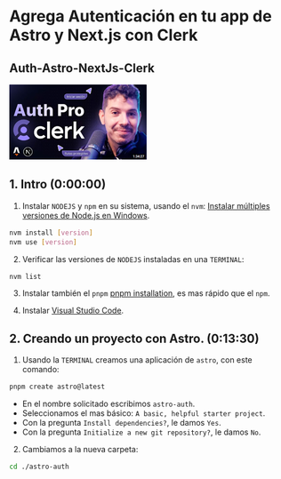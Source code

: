 # Agrega Autenticación en tu app de Astro y Next.js con Clerk

## Auth-Astro-NextJs-Clerk

[![Build a Full Stack AI Note Taking App with Next.js and Supabase – Tutorial](images/2025-05-13_162653.png "Build a Full Stack AI Note Taking App with Next.js and Supabase – Tutorial")](https://www.youtube.com/watch?v=dsw3JePcA_0&t=810s)

## 1. Intro (0:00:00)

1. Instalar `NODEJS` y `npm` en su sistema, usando el `nvm`:
  [Instalar múltiples versiones de Node.js en Windows](https://rafaelneto.dev/blog/instalar-multiples-versiones-nodejs-windows/).

```bash
nvm install [version]
nvm use [version]
```

2. Verificar las versiones de `NODEJS` instaladas en una `TERMINAL`:

```bash
nvm list
```

3. Instalar también el `pnpm` [pnpm installation](https://pnpm.io/installation), es mas rápido que el  `npm`.

4. Instalar [Visual Studio Code](https://code.visualstudio.com/insiders/).

## 2. Creando un proyecto con Astro. (0:13:30)

1. Usando la `TERMINAL` creamos una aplicación de `astro`, con este
comando:

```bash
pnpm create astro@latest
```
* En el nombre solicitado escribimos `astro-auth`.
* Seleccionamos el mas básico: `A basic, helpful starter project`.
* Con la pregunta `Install dependencies?`, le damos `Yes`.
* Con la pregunta `Initialize a new git repository?`, le damos `No`.

2. Cambiamos a la nueva carpeta:
```bash
cd ./astro-auth
```
